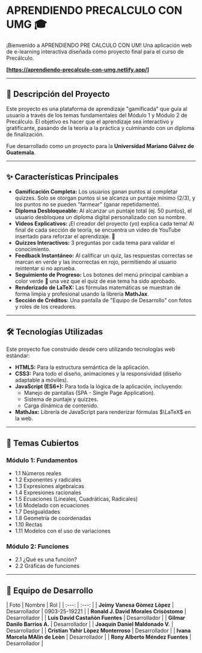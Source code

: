 # APRENDIENDO PRECALCULO CON UMG 🎓

¡Bienvenido a APRENDIENDO PRE CALCULO CON UM! Una aplicación web de e-learning interactiva diseñada como proyecto final para el curso de Precálculo.

**[https://aprendiendo-precalculo-con-umg.netlify.app/]**

---

## 🚀 Descripción del Proyecto

Este proyecto es una plataforma de aprendizaje "gamificada" que guía al usuario a través de los temas fundamentales del Módulo 1 y Módulo 2 de Precálculo. El objetivo es hacer que el aprendizaje sea interactivo y gratificante, pasando de la teoría a la práctica y culminando con un diploma de finalización.

Fue desarrollado como un proyecto para la **Universidad Mariano Gálvez de Guatemala**.

---

## ✨ Características Principales

* **Gamificación Completa:** Los usuarios ganan puntos al completar quizzes. Solo se otorgan puntos si se alcanza un puntaje mínimo (2/3), y los puntos no se pueden "farmear" (ganar repetidamente).
* **Diploma Desbloqueable:** Al alcanzar un puntaje total (ej. 50 puntos), el usuario desbloquea un diploma digital personalizado con su nombre.
* **Videos Explicativos:** ¡El creador del proyecto (yo) explica cada tema! Al final de cada sección de teoría, se encuentra un video de YouTube insertado para reforzar el aprendizaje. 🎥
* **Quizzes Interactivos:** 3 preguntas por cada tema para validar el conocimiento.
* **Feedback Instantáneo:** Al calificar un quiz, las respuestas correctas se marcan en verde y las incorrectas en rojo, permitiendo al usuario reintentar si no aprueba.
* **Seguimiento de Progreso:** Los botones del menú principal cambian a color verde 💚 una vez que el quiz de ese tema ha sido aprobado.
* **Renderizado de LaTeX:** Las fórmulas matemáticas se muestran de forma limpia y profesional usando la librería **MathJax**.
* **Sección de Créditos:** Una pantalla de "Equipo de Desarrollo" con fotos y roles de los creadores.

---

## 🛠️ Tecnologías Utilizadas

Este proyecto fue construido desde cero utilizando tecnologías web estándar:

* **HTML5:** Para la estructura semántica de la aplicación.
* **CSS3:** Para todo el diseño, animaciones y la responsividad (diseño adaptable a móviles).
* **JavaScript (ES6+):** Para toda la lógica de la aplicación, incluyendo:
    * Manejo de pantallas (SPA - Single Page Application).
    * Sistema de puntaje y quizzes.
    * Carga dinámica de contenido.
* **MathJax:** Librería de JavaScript para renderizar fórmulas $\LaTeX$ en la web.

---

## 🧠 Temas Cubiertos

### Módulo 1: Fundamentos
* 1.1 Números reales
* 1.2 Exponentes y radicales
* 1.3 Expresiones algebraicas
* 1.4 Expresiones racionales
* 1.5 Ecuaciones (Lineales, Cuadráticas, Radicales)
* 1.6 Modelado con ecuaciones
* 1.7 Desigualdades
* 1.8 Geometría de coordenadas
* 1.10 Rectas
* 1.11 Modelos con el uso de variaciones

### Módulo 2: Funciones
* 2.1 ¿Qué es una función?
* 2.2 Gráficas de funciones

---

## 👥 Equipo de Desarrollo

| Foto | Nombre | Rol |
| :---: | :---: |
| **Jeimy Vanesa Gòmez Lòpez** | Desarrollador | 0903-25-19221 |
| **Ronald J. David Morales Crisòstomo** | Desarrollador |
| **Luis David Castañòn Fuentes** | Desarrollador | 
| **Gilmar Danilo Barrios A.** | Desarrollador | 
| **Joaquin Daniel Maldonado V.** | Desarrollador | 
| **Cristian Yahir Lòpez Monterroso** | Desarrollador | 
| **Ivana Marcela MAlin de Leòn** | Desarrollador | 
| **Rony Alberto Méndez Fuentes** | Desarrollador | 


